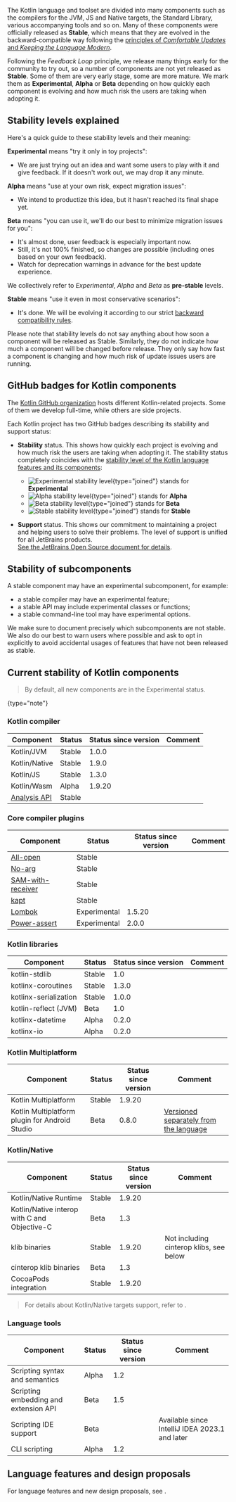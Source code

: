 [//]: # (title: Stability of Kotlin components)

The Kotlin language and toolset are divided into many components such as the compilers for the JVM, JS and Native targets,
the Standard Library, various accompanying tools and so on.
Many of these components were officially released as **Stable**, which means that they are evolved 
in the backward-compatible way following the [principles of _Comfortable Updates_ and _Keeping the Language Modern_](kotlin-evolution-principles.md).

Following the _Feedback Loop_ principle, we release many things early for the community to try out, 
so a number of components are not yet released as **Stable**.
Some of them are very early stage, some are more mature. 
We mark them as **Experimental**, **Alpha** or **Beta** depending on how quickly each component is evolving
and how much risk the users are taking when adopting it.

## Stability levels explained

Here's a quick guide to these stability levels and their meaning:

**Experimental** means "try it only in toy projects":
  * We are just trying out an idea and want some users to play with it and give feedback. If it doesn't work out, we may drop it any minute.

**Alpha** means "use at your own risk, expect migration issues": 
  * We intend to productize this idea, but it hasn't reached its final shape yet.

**Beta** means "you can use it, we'll do our best to minimize migration issues for you": 
  * It's almost done, user feedback is especially important now.
  * Still, it's not 100% finished, so changes are possible (including ones based on your own feedback).
  * Watch for deprecation warnings in advance for the best update experience.

We collectively refer to _Experimental_, _Alpha_ and _Beta_ as **pre-stable** levels.

<a name="stable"></a>
**Stable** means "use it even in most conservative scenarios":
  * It's done. We will be evolving it according to our strict [backward compatibility rules](https://kotlinfoundation.org/language-committee-guidelines/).

Please note that stability levels do not say anything about how soon a component will be released as Stable. Similarly, they do not indicate how much a component will be changed before release. They only say how fast a component is changing and how much risk of update issues users are running.

## GitHub badges for Kotlin components

The [Kotlin GitHub organization](https://github.com/Kotlin) hosts different Kotlin-related projects.
Some of them we develop full-time, while others are side projects.

Each Kotlin project has two GitHub badges describing its stability and support status:

* **Stability** status. This shows how quickly each project is evolving and how much risk the users are taking when adopting it.
  The stability status completely coincides with the [stability level of the Kotlin language features and its components](#stability-levels-explained):
    * ![Experimental stability level](https://kotl.in/badges/experimental.svg){type="joined"} stands for **Experimental**
    * ![Alpha stability level](https://kotl.in/badges/alpha.svg){type="joined"} stands for **Alpha**
    * ![Beta stability level](https://kotl.in/badges/beta.svg){type="joined"} stands for **Beta**
    * ![Stable stability level](https://kotl.in/badges/stable.svg){type="joined"} stands for **Stable**

* **Support** status. This shows our commitment to maintaining a project and helping users to solve their problems.
  The level of support is unified for all JetBrains products.  
  [See the JetBrains Open Source document for details](https://github.com/JetBrains#jetbrains-on-github).

## Stability of subcomponents

A stable component may have an experimental subcomponent, for example:
* a stable compiler may have an experimental feature;
* a stable API may include experimental classes or functions;
* a stable command-line tool may have experimental options.

We make sure to document precisely which subcomponents are not stable.
We also do our best to warn users where possible and ask to opt in explicitly 
to avoid accidental usages of features that have not been released as stable.

## Current stability of Kotlin components

> By default, all new components are in the Experimental status.
> 
{type="note"}

### Kotlin compiler

| **Component**                                                       | **Status** | **Status since version** | **Comment** |
|---------------------------------------------------------------------|------------|--------------------------|-------------|
| Kotlin/JVM                                                          | Stable     | 1.0.0                    |             |
| Kotlin/Native                                                       | Stable     | 1.9.0                    |             |
| Kotlin/JS                                                           | Stable     | 1.3.0                    |             |
| Kotlin/Wasm                                                         | Alpha      | 1.9.20                   |             |
| [Analysis API](https://kotlin.github.io/analysis-api/index_md.html) | Stable     |                          |             |

### Core compiler plugins

| **Component**                                    | **Status**   | **Status since version** | **Comment** |
|--------------------------------------------------|--------------|--------------------------|-------------|
| [All-open](all-open-plugin.md)                   | Stable       |                          |             |
| [No-arg](no-arg-plugin.md)                       | Stable       |                          |             |
| [SAM-with-receiver](sam-with-receiver-plugin.md) | Stable       |                          |             |
| [kapt](kapt.md)                                  | Stable       |                          |             |
| [Lombok](lombok.md)                              | Experimental | 1.5.20                   |             |
| [Power-assert](power-assert.md)                  | Experimental | 2.0.0                    |             |

### Kotlin libraries

| **Component**         | **Status** | **Status since version** | **Comment** |
|-----------------------|------------|--------------------------|-------------|
| kotlin-stdlib         | Stable     | 1.0                      |             |
| kotlinx-coroutines    | Stable     | 1.3.0                    |             |
| kotlinx-serialization | Stable     | 1.0.0                    |             |
| kotlin-reflect (JVM)  | Beta       | 1.0                      |             |
| kotlinx-datetime      | Alpha      | 0.2.0                    |             |
| kotlinx-io            | Alpha      | 0.2.0                    |             |

### Kotlin Multiplatform 

| **Component**                                    | **Status**   | **Status since version** | **Comment**                                                                |
|--------------------------------------------------|--------------|--------------------------|----------------------------------------------------------------------------|
| Kotlin Multiplatform                             | Stable       | 1.9.20                   |                                                                            |
| Kotlin Multiplatform plugin for Android Studio   | Beta         | 0.8.0                    | [Versioned separately from the language](multiplatform-plugin-releases.md) |

### Kotlin/Native

| **Component**                                | **Status** | **Status since version** | **Comment**                             |
|----------------------------------------------|------------|--------------------------|-----------------------------------------|
| Kotlin/Native Runtime                        | Stable     | 1.9.20                   |                                         |
| Kotlin/Native interop with C and Objective-C | Beta       | 1.3                      |                                         |
| klib binaries                                | Stable     | 1.9.20                   | Not including cinterop klibs, see below |
| cinterop klib binaries                       | Beta       | 1.3                      |                                         |
| CocoaPods integration                        | Stable     | 1.9.20                   |                                         |

> For details about Kotlin/Native targets support, refer to [](native-target-support.md).

### Language tools

| **Component**                         | **Status**   | **Status since version** | **Comment**                                    |
|---------------------------------------|--------------|--------------------------|------------------------------------------------|
| Scripting syntax and semantics        | Alpha        | 1.2                      |                                                |
| Scripting embedding and extension API | Beta         | 1.5                      |                                                |
| Scripting IDE support                 | Beta         |                          | Available since IntelliJ IDEA 2023.1 and later |
| CLI scripting                         | Alpha        | 1.2                      |                                                |

## Language features and design proposals

For language features and new design proposals, see [](kotlin-language-features-and-proposals.md).